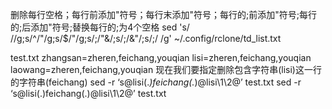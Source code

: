 删除每行空格；每行前添加"符号；每行末添加"符号；每行的;前添加"符号;每行的;后添加"符号;替换每行的;为4个空格
sed 's/ //g;s/^/\"/g;s/$/\"/g;s/\;/\"&/;s/\;/&\"/;s/\;/    /g' ~/.config/rclone/td_list.txt

test.txt
zhangsan=zheren,feichang,youqian
lisi=zheren,feichang,youqian
laowang=zheren,feichang,youqian
现在我们要指定删除包含字符串(lisi)这一行的字符串(feichang)
sed -r ‘s@lisi(.*)feichang(.*)@lisi\1\2@’ test.txt
sed -r ‘s@lisi(.)feichang(.)@lisi\1\2@’ test.txt
